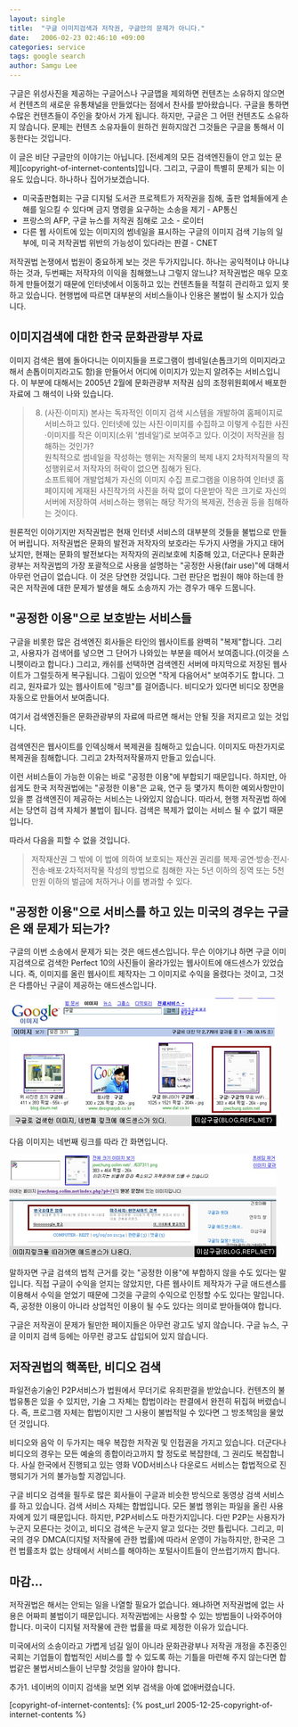 ```yaml
---
layout: single
title:  "구글 이미지검색과 저작권, 구글만의 문제가 아니다."
date:   2006-02-23 02:46:10 +09:00
categories: service
tags: google search
author: Samgu Lee
---
```

구글은 위성사진을 제공하는 구글어스나 구글맵을 제외하면 컨텐츠는 소유하지 않으면서 컨텐츠의 새로운 유통채널을 만들었다는 점에서 찬사를 받아왔습니다. 구글을 통하면 수많은 컨텐츠들이 주인을 찾아서 가게 됩니다. 하지만, 구글은 그 어떤 컨텐츠도 소유하지 않습니다. 문제는 컨텐츠 소유자들이 원하건 원하지않건 그것들은 구글을 통해서 이동한다는 것입니다.

이 글은 비단 구글만의 이야기는 아닙니다. [전세계의 모든 검색엔진들이 안고 있는 문제][copyright-of-internet-contents]입니다. 그리고, 구글이 특별히 문제가 되는 이유도 있습니다. 하나하나 집어가보겠습니다.

* 미국출판협회는 구글 디지털 도서관 프로젝트가 저작권을 침해, 출판 업체들에게 손해를 일으킬 수 있다며 금지 명령을 요구하는 소송을 제기 - AP통신
* 프랑스의 AFP, 구글 뉴스를 저작권 침해로 고소 - 로이터
* 다른 웹 사이트에 있는 이미지의 썸네일을 표시하는 구글의 이미지 검색 기능의 일부에, 미국 저작권법 위반의 가능성이 있다라는 판결 - CNET

저작권법 논쟁에서 법원이 중요하게 보는 것은 두가지입니다. 하나는 공익적이냐 아니냐 하는 것과, 두번째는 저작자의 이익을 침해했느냐 그렇지 않느냐? 저작권법은 매우 모호하게 만들어졌기 때문에 인터넷에서 이동하고 있는 컨텐츠들을 적절히 관리하고 있지 못하고 있습니다. 현행법에 따르면 대부분의 서비스들이나 인용은 불법이 될 소지가 있습니다.

## 이미지검색에 대한 한국 문화관광부 자료

이미지 검색은 웹에 돌아다니는 이미지들을 프로그램이 썸네일(손톱크기의 이미지라고 해서 손톱이미지라고도 함)을 만들어서 어디에 이미지가 있는지 알려주는 서비스입니다. 이 부분에 대해서는 2005년 2월에 문화관광부 저작권 심의 조정위원회에서 배포한 자료에 그 해석이 나와 있습니다.

> 8. (사진·이미지) 본사는 독자적인 이미지 검색 시스템을 개발하여 홈페이지로 서비스하고 있다. 인터넷에 있는 사진·이미지를 수집하고 이렇게 수집한 사진·이미지를 작은 이미지(소위 '썸네일’)로 보여주고 있다. 이것이 저작권을 침해하는 것인가?  
> 원칙적으로 썸네일을 작성하는 행위는 저작물의 복제 내지 2차적저작물의 작성행위로서 저작자의 허락이 없으면 침해가 된다.  
> 소프트웨어 개발업체가 자신의 이미지 수집 프로그램을 이용하여 인터넷 홈페이지에 게재된 사진작가의 사진을 허락 없이 다운받아 작은 크기로 자신의 서버에 저장하여 서비스하는 행위는 해당 작가의 복제권, 전송권 등을 침해하는 것이다.

원론적인 이야기지만 저작권법은 현재 인터넷 서비스의 대부분의 것들을 불법으로 만들어 버립니다. 저작권법은 문화의 발전과 저작자의 보호라는 두가지 사명을 가지고 태어났지만, 현재는 문화의 발전보다는 저작자의 권리보호에 치중해 있고, 더군다나 문화관광부는 저작권법의 가장 포괄적으로 사용을 설명하는 "공정한 사용(fair use)"에 대해서 아무런 언급이 없습니다. 이 것은 당연한 것입니다. 그런 판단은 법원이 해야 하는데 한국은 저작권에 대한 문제가 발생을 해도 소송까지 가는 경우가 매우 드뭅니다.

## "공정한 이용"으로 보호받는 서비스들

구글을 비롯한 많은 검색엔진 회사들은 타인의 웹사이트를 완벽히 "복제"합니다. 그리고, 사용자가 검색어를 넣으면 그 단어가 나와있는 부분을 떼어서 보여줍니다.(이것을 스니펫이라고 합니다.) 그리고, 캐쉬를 선택하면 검색엔진 서버에 마지막으로 저장된 웹사이트가 그럴듯하게 복구됩니다. 그림이 있으면 "작게 다음어서" 보여주기도 합니다. 그리고, 원자료가 있는 웹사이트에 "링크"를 걸어줍니다. 비디오가 있다면 비디오 장면을 자동으로 만들어서 보여줍니다.

여기서 검색엔진들은 문화관광부의 자료에 따르면 해서는 안될 짓을 저지르고 있는 것입니다.

검색엔진은 웹사이트를 인덱싱해서 복제권을 침해하고 있습니다. 이미지도 마찬가지로 복제권을 침해합니다. 그리고 2차적저작물까지 만들고 있습니다.

이런 서비스들이 가능한 이유는 바로 "공정한 이용"에 부합되기 때문입니다. 하지만, 아쉽게도 한국 저작권법에는 "공정한 이용"은 교육, 연구 등 몇가지 특이한 예외사항만이 있을 뿐 검색엔진이 제공하는 서비스는 나와있지 않습니다. 따라서, 현행 저작권법 하에서는 당연히 검색 자체가 불법이 됩니다. 검색은 복제가 없이는 서비스 될 수 없기 때문입니다.

따라서 다음을 피할 수 없을 것입니다.

> 저작재산권 그 밖에 이 법에 의하여 보호되는 재산권 권리를 복제·공연·방송·전시·전송·배포·2차적저작물 작성의 방법으로 침해한 자는 5년 이하의 징역 또는 5천만원 이하의 벌금에 처하거나 이를 병과할 수 있다.

## "공정한 이용"으로 서비스를 하고 있는 미국의 경우는 구글은 왜 문제가 되는가?

구글의 이번 소송에서 문제가 되는 것은 애드센스입니다. 무슨 이야기냐 하면 구글 이미지검색으로 검색한 Perfect 10의 사진들이 올라가있는 웹사이트에 애드센스가 있었습니다. 즉, 이미지를 올린 웹사이트 제작자는 그 이미지로 수익을 올렸다는 것이고, 그것은 다름아닌 구글이 제공하는 애드센스입니다.

![구글 이미지 검색 화면](/assets/google_sue_image_1.jpg)

다음 이미지는 네번째 링크를 따라 간 화면입니다.

![구글 이미지 검색 링크 화면](/assets/google_sue_image_2.jpg)

말하자면 구글 검색의 법적 근거를 갖는 "공정한 이용"에 부합하지 않을 수도 있다는 말입니다. 직접 구글이 수익을 얻지는 않았지만, 다른 웹사이트 제작자가 구글 애드센스를 이용해서 수익을 얻었기 때문에 그것을 구글의 수익으로 인정할 수도 있다는 말입니다. 즉, 공정한 이용이 아니라 상업적인 이용이 될 수도 있다는 의미로 받아들여야 합니다.

구글은 저작권이 문제가 될만한 페이지들은 아무런 광고도 넣지 않습니다. 구글 뉴스, 구글 이미지 검색 등에는 아무런 광고도 삽입되어 있지 않습니다.

## 저작권법의 핵폭탄, 비디오 검색

파일전송기술인 P2P서비스가 법원에서 무더기로 유죄판결을 받았습니다. 컨텐츠의 불법유통은 있을 수 있지만, 기술 그 자체는 합법이라는 판결에서 완전히 뒤집혀 버렸습니다. 즉, 프로그램 자체는 합법이지만 그 사용이 불법적일 수 있다면 그 방조책임을 물었던 것입니다.

비디오와 음악 이 두가지는 매우 복잡한 저작권 및 인접권을 가지고 있습니다. 더군다나 비디오의 경우는 모든 예술의 종합이라고까지 할 정도로 복잡한데, 그 권리도 복잡합니다. 사실 한국에서 진행되고 있는 영화 VOD서비스나 다운로드 서비스는 합법적으로 진행되기가 거의 불가능할 지경입니다.

구글 비디오 검색을 필두로 많은 회사들이 구글과 비슷한 방식으로 동영상 검색 서비스를 하고 있습니다. 검색 서비스 자체는 합법입니다. 모든 불법 행위는 파일을 올린 사용자에게 있기 때문입니다. 하지만, P2P서비스도 마찬가지입니다. 다만 P2P는 사용자가 누군지 모른다는 것이고, 비디오 검색은 누군지 알고 있다는 것만 틀립니다. 그리고, 미국의 경우 DMCA(디지털 저작물에 관한 법률)에 따라서 운영이 가능하지만, 한국은 그런 법률조차 없는 상태에서 서비스를 해야하는 포털사이트들이 안쓰럽기까지 합니다.

## 마감...

저작권법은 해서는 안되는 일을 나열할 필요가 없습니다. 왜냐하면 저작권법에 없는 사용은 어짜피 불법이기 때문입니다. 저작권법에는 사용할 수 있는 방법들이 나와주어야 합니다. 미국이 디지털 저작물에 관한 법률을 따로 제정한 이유가 있습니다.

미국에서의 소송이라고 가볍게 넘길 일이 아니라 문화관광부나 저작권 개정을 추진중인 국회는 기업들이 합법적인 서비스를 할 수 있도록 하는 기틀을 마련해 주지 않는다면 합법같은 불법서비스들이 난무할 것임을 알아야 합니다.

추가1. 네이버의 이미지 검색을 보면 외부 검색을 아예 없애버렸습니다.

[copyright-of-internet-contents]: {% post_url 2005-12-25-copyright-of-internet-contents %}

